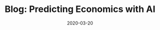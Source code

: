 ---
title: "Blog: Predicting Economics with AI"
date: 2020-03-20
tags: [seo, writing, machine learning]
excerpt: "machine learning, seo, writing"
link: https://ople.ai/ai-blog/predicting-economics-using-ai/
---